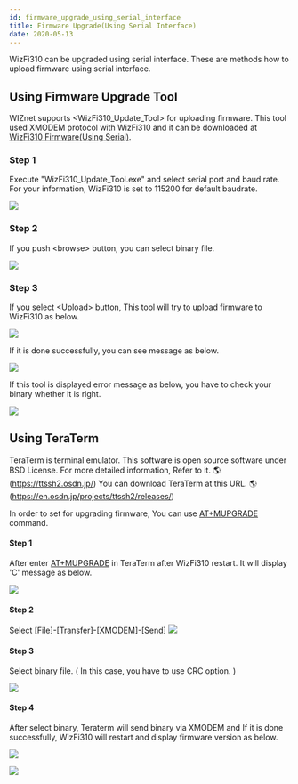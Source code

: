 ```yaml
---
id: firmware_upgrade_using_serial_interface
title: Firmware Upgrade(Using Serial Interface)
date: 2020-05-13
---
```


WizFi310 can be upgraded using serial interface. These are methods how
to upload firmware using serial interface.

## Using Firmware Upgrade Tool

WIZnet supports &#60;WizFi310_Update_Tool&#62; for uploading firmware. This
tool used XMODEM protocol with WizFi310 and it can be downloaded at
[WizFi310 Firmware(Using Serial)](../wizfi310_firmware_using_serial).

### Step 1

Execute "WizFi310_Update_Tool.exe" and select serial port and baud
rate. For your information, WizFi310 is set to 115200 for default
baudrate.

![](/img/products/wizfi310/wizfi310pg/upgrade_tool_1.png)

### Step 2

If you push &#60;browse&#62; button, you can select binary file.

![](/img/products/wizfi310/wizfi310pg/upgrade_tool_2.png)

### Step 3

If you select &#60;Upload&#62; button, This tool will try to upload firmware
to WizFi310 as below.

![](/img/products/wizfi310/wizfi310pg/upgrade_tool_3.png)

If it is done successfully, you can see message as below.

![](/img/products/wizfi310/wizfi310pg/upgrade_tool_4.png)

If this tool is displayed error message as below, you have to check your
binary whether it is right.

![](/img/products/wizfi310/wizfi310pg/upgrade_tool_5.png)

## Using TeraTerm

TeraTerm is terminal emulator. This software is open source software
under BSD License. For more detailed information, Refer to it. 🌎(https://ttssh2.osdn.jp/) You can download TeraTerm at this URL. 🌎(https://en.osdn.jp/projects/ttssh2/releases/)

In order to set for upgrading firmware, You can use
[AT+MUPGRADE]()
command.

#### Step 1

After enter
[AT+MUPGRADE]()
in TeraTerm after WizFi310 restart. It will display 'C' message as
below.

![](/img/products/wizfi310/wizfi310pg/teraterm_1.png)

#### Step 2

Select [File]-[Transfer]-[XMODEM]-[Send]
![](/img/products/wizfi310/wizfi310pg/teraterm_2.png)

#### Step 3

Select binary file. ( In this case, you have to use CRC option. )

![](/img/products/wizfi310/wizfi310pg/teraterm_3.png)

#### Step 4

After select binary, Teraterm will send binary via XMODEM and If it is
done successfully, WizFi310 will restart and display firmware version as
below.

![](/img/products/wizfi310/wizfi310pg/teraterm_4.png)

![](/img/products/wizfi310/wizfi310pg/teraterm_5.png)
